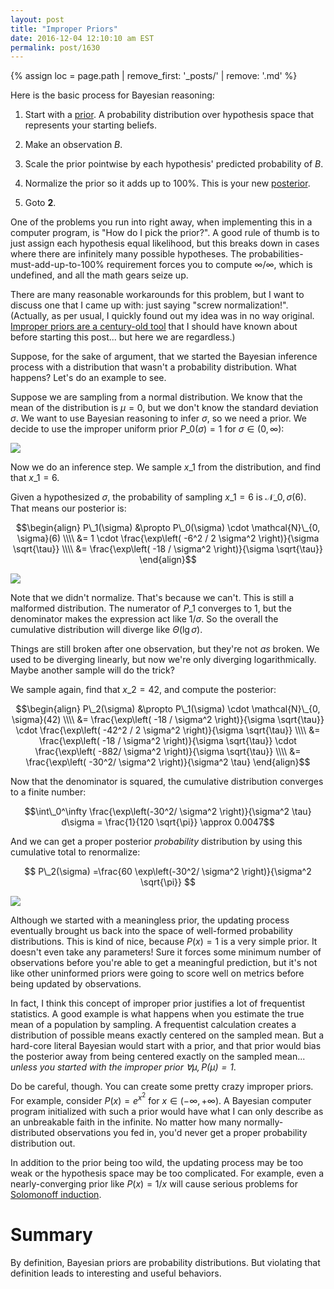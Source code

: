 ```yaml
---
layout: post
title: "Improper Priors"
date: 2016-12-04 12:10:10 am EST
permalink: post/1630
---
```


{% assign loc = page.path | remove_first: '_posts/' | remove: '.md' %}

Here is the basic process for Bayesian reasoning:

1. Start with a [prior](https://en.wikipedia.org/wiki/Prior_probability). A probability distribution over hypothesis space that represents your starting beliefs.

2. Make an observation $B$.

3. Scale the prior pointwise by each hypothesis' predicted probability of $B$.

4. Normalize the prior so it adds up to 100%. This is your new [posterior](https://en.wikipedia.org/wiki/Posterior_probability).

5. Goto **2**.

One of the problems you run into right away, when implementing this in a computer program, is "How do I pick the prior?".
A good rule of thumb is to just assign each hypothesis equal likelihood, but this breaks down in cases where there are infinitely many possible hypotheses.
The probabilities-must-add-up-to-100% requirement forces you to compute $\infty/\infty$, which is undefined, and all the math gears seize up.

There are many reasonable workarounds for this problem, but I want to discuss one that I came up with: just saying "screw normalization!".
(Actually, as per usual, I quickly found out my idea was in no way original.
[Improper priors are a century-old tool](https://en.wikipedia.org/wiki/Prior_probability#Improper_priors) that I should have known about before starting this post...
but here we are regardless.)

Suppose, for the sake of argument, that we started the Bayesian inference process with a distribution that wasn't a probability distribution.
What happens?
Let's do an example to see.

Suppose we are sampling from a normal distribution.
We know that the mean of the distribution is $\mu=0$, but we don't know the standard deviation $\sigma$.
We want to use Bayesian reasoning to infer $\sigma$, so we need a prior.
We decide to use the improper uniform prior $P\_0(\sigma) = 1$ for $\sigma \in (0, \infty)$:

<img style="max-width:100%;" src="/assets/{{ loc }}/stdev-prior.png"/>

Now we do an inference step.
We sample $x\_1$ from the distribution, and find that $x\_1=6$.

Given a hypothesized $\sigma$, the probability of sampling $x\_1=6$ is $\mathcal{N}\_{0, \sigma}(6)$.
That means our posterior is:

$$\begin{align}
P\_1(\sigma)
&\propto P\_0(\sigma) \cdot \mathcal{N}\_{0, \sigma}(6)
\\\\
&= 1 \cdot \frac{\exp\left( -6^2 / 2 \sigma^2 \right)}{\sigma \sqrt{\tau}}
\\\\
&= \frac{\exp\left( -18 / \sigma^2 \right)}{\sigma \sqrt{\tau}}
\end{align}$$

<img style="max-width:100%;" src="/assets/{{ loc }}/stdev-posterior-1.png"/>

Note that we didn't normalize.
That's because we can't.
This is still a malformed distribution.
The numerator of $P\_1$ converges to 1, but the denominator makes the expression act like $1/\sigma$.
So the overall the cumulative distribution will diverge like $\Theta(\lg \sigma)$.

Things are still broken after one observation, but they're not *as* broken.
We used to be diverging linearly, but now we're only diverging logarithmically.
Maybe another sample will do the trick?

We sample again, find that $x\_2=42$, and compute the posterior:

$$\begin{align}
P\_2(\sigma)
&\propto P\_1(\sigma) \cdot \mathcal{N}\_{0, \sigma}(42)
\\\\
&= \frac{\exp\left( -18 / \sigma^2 \right)}{\sigma \sqrt{\tau}} \cdot \frac{\exp\left( -42^2 / 2 \sigma^2 \right)}{\sigma \sqrt{\tau}}
\\\\
&= \frac{\exp\left( -18 / \sigma^2 \right)}{\sigma \sqrt{\tau}} \cdot \frac{\exp\left( -882/ \sigma^2 \right)}{\sigma \sqrt{\tau}}
\\\\
&= \frac{\exp\left( -30^2/ \sigma^2 \right)}{\sigma^2 \tau}
\end{align}$$

Now that the denominator is squared, the cumulative distribution converges to a finite number:

$$\int\_0^\infty \frac{\exp\left(-30^2/ \sigma^2 \right)}{\sigma^2 \tau} d\sigma = \frac{1}{120 \sqrt{\pi}} \approx 0.0047$$

And we can get a proper posterior *probability* distribution by using this cumulative total to renormalize:

$$
P\_2(\sigma) =\frac{60 \exp\left(-30^2/ \sigma^2 \right)}{\sigma^2 \sqrt{\pi}}
$$

<img style="max-width:100%;" src="/assets/{{ loc }}/stdev-posterior-2.png"/>

Although we started with a meaningless prior, the updating process eventually brought us back into the space of well-formed probability distributions.
This is kind of nice, because $P(x) = 1$ is a very simple prior.
It doesn't even take any parameters!
Sure it forces some minimum number of observations before you're able to get a meaningful prediction, but it's not like other uninformed priors were going to score well on metrics before being updated by observations.

In fact, I think this concept of improper prior justifies a lot of frequentist statistics.
A good example is what happens when you estimate the true mean of a population by sampling.
A frequentist calculation creates a distribution of possible means exactly centered on the sampled mean.
But a hard-core literal Bayesian would start with a prior, and that prior would bias the posterior away from being centered exactly on the sampled mean... *unless you started with the improper prior $\forall \mu, P(\mu) = 1$*.

Do be careful, though.
You can create some pretty crazy improper priors.
For example, consider $P(x) = e^{x^2}$ for $x \in (-\infty, +\infty)$.
A Bayesian computer program initialized with such a prior would have what I can only describe as an unbreakable faith in the infinite.
No matter how many normally-distributed observations you fed in, you'd never get a proper probability distribution out.

In addition to the prior being too wild, the updating process may be too weak or the hypothesis space may be too complicated.
For example, even a nearly-converging prior like $P(x) = 1/x$ will cause serious problems for [Solomonoff induction](https://en.wikipedia.org/wiki/Solomonoff's_theory_of_inductive_inference).

# Summary

By definition, Bayesian priors are probability distributions.
But violating that definition leads to interesting and useful behaviors.

